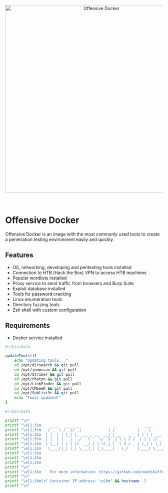 <!-- markdownlint-disable MD033 MD041 -->

<p align="center">
  <a href="https://hub.docker.com/r/noahshaffer/offensive-docker">
    <img
      alt="Offensive Docker"
      src="https://github.com/noahshaffer/offensive-docker/blob/master/img/banner.jpg"
      width="600"
    />
  </a>
</p>
<br/>

# Offensive Docker

Offensive Docker is an image with the most commonly used tools to create a penetration testing environment easily and quickly.

## Features

- OS, networking, developing and pentesting tools installed
- Connection to HTB (Hack the Box) VPN to access HTB machines
- Popular wordlists installed
- Proxy service to send traffic from browsers and Burp Suite
- Exploit database installed
- Tools for password cracking
- Linux enumeration tools
- Directory fuzzing tools
- Zsh shell with custom configuration

## Requirements

- Docker service installed

```bash
#!/bin/bash

updateTools(){
    echo "Updating tools..."
    cd /opt/dirsearch && git pull
    cd /opt/joomscan && git pull
    cd /opt/Striker && git pull
    cd /opt/Photon && git pull
    cd /opt/LinkFinder && git pull
    cd /opt/CMSeeK && git pull
    cd /opt/Sublist3r && git pull
    echo "Tools updated!"
}
```

```bash
#!/bin/bash

printf "\n"
printf "\e[1;31m    ____   __  __                _            ____             _                 \e[0m\n"
printf "\e[1;31m   / __ \ / _|/ _|            | |          |  _ \           | |                \e[0m\n"
printf "\e[1;31m  | |  | | |_| |_ ___ _ __  __| | __   __  | | | | ___   ___| | _____ _ __     \e[0m\n"
printf "\e[1;31m  | |  | |  _|  _/ _ \ '_ \/ _\` | \ \ / /  | | | |/ _ \ / __| |/ / _ \ '__|    \e[0m\n"
printf "\e[1;31m  | |__| | | | ||  __/ | | \(_| |  \ V /   | |_| | (_) | (__|   <  __/ |       \e[0m\n"
printf "\e[1;31m   \____/|_| |_| \___|_| |_\__,_|   \_/    |____/ \___/ \___|_|\_\___|_|       \e[0m\n"
printf "\e[1;31m                                                                                \e[0m\n"
printf "\e[1;31m                                                          by Noah Shaffer       \e[0m\n"
printf "\e[1;31m                                                                                \e[0m\n"
printf "\n"
printf "\e[1;31m    For more information: https://github.com/noahshaffer/offensive-docker        \e[0m\n"
printf "\n"
printf "\e[1;34m[+] Container IP address: \e[0m" && hostname -I
printf "\n"
